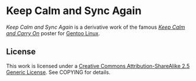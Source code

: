 Keep Calm and Sync Again
========================

*Keep Calm and Sync Again* is a derivative work of the famous *[Keep Calm and Carry On][]* poster for [Gentoo Linux][].

[Keep Calm and Carry On]: http://en.wikipedia.org/wiki/Keep_Calm_and_Carry_On
[Gentoo Linux]: http://www.gentoo.org/

License
-------

This work is licensed under a [Creative Commons Attribution-ShareAlike 2.5 Generic License][cc-by-sa]. See COPYING for details.

[cc-by-sa]: http://creativecommons.org/choose/results-one?license_code=by-sa&jurisdiction=&version=2.5&lang=en
